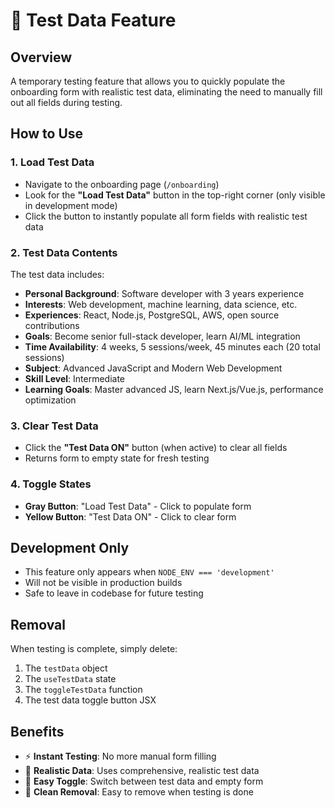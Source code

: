 # 🧪 Test Data Feature

## Overview
A temporary testing feature that allows you to quickly populate the onboarding form with realistic test data, eliminating the need to manually fill out all fields during testing.

## How to Use

### 1. **Load Test Data**
- Navigate to the onboarding page (`/onboarding`)
- Look for the **"Load Test Data"** button in the top-right corner (only visible in development mode)
- Click the button to instantly populate all form fields with realistic test data

### 2. **Test Data Contents**
The test data includes:
- **Personal Background**: Software developer with 3 years experience
- **Interests**: Web development, machine learning, data science, etc.
- **Experiences**: React, Node.js, PostgreSQL, AWS, open source contributions
- **Goals**: Become senior full-stack developer, learn AI/ML integration
- **Time Availability**: 4 weeks, 5 sessions/week, 45 minutes each (20 total sessions)
- **Subject**: Advanced JavaScript and Modern Web Development
- **Skill Level**: Intermediate
- **Learning Goals**: Master advanced JS, learn Next.js/Vue.js, performance optimization

### 3. **Clear Test Data**
- Click the **"Test Data ON"** button (when active) to clear all fields
- Returns form to empty state for fresh testing

### 4. **Toggle States**
- **Gray Button**: "Load Test Data" - Click to populate form
- **Yellow Button**: "Test Data ON" - Click to clear form

## Development Only
- This feature only appears when `NODE_ENV === 'development'`
- Will not be visible in production builds
- Safe to leave in codebase for future testing

## Removal
When testing is complete, simply delete:
1. The `testData` object
2. The `useTestData` state
3. The `toggleTestData` function
4. The test data toggle button JSX

## Benefits
- ⚡ **Instant Testing**: No more manual form filling
- 🎯 **Realistic Data**: Uses comprehensive, realistic test data
- 🔄 **Easy Toggle**: Switch between test data and empty form
- 🧹 **Clean Removal**: Easy to remove when testing is done
